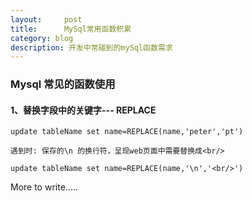 ```yaml
---
layout:     post
title:      MySql常用函数积累
category: blog
description: 开发中常碰到的mySql函数需求
---
```



### Mysql 常见的函数使用

#### 1、替换字段中的关键字--- REPLACE

```
update tableName set name=REPLACE(name,'peter','pt')

遇到时: 保存的\n 的换行符，呈现web页面中需要替换成<br/>

update tableName set name=REPLACE(name,'\n','<br/>')

```


More to write.....

